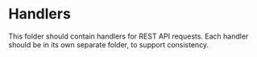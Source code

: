 # Handlers
This folder should contain handlers for REST API requests.
Each handler should be in its own separate folder, to support consistency.